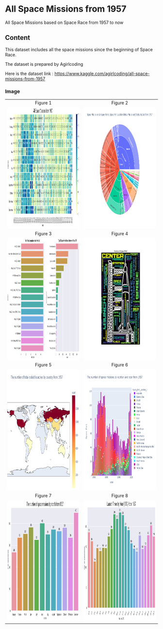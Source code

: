 # All Space Missions from 1957
All Space Missions based on Space Race from 1957 to now

## Content
This dataset includes all the space missions since the beginning of Space Race.

The dataset is prepared by Agirlcoding

Here is the dataset link : https://www.kaggle.com/agirlcoding/all-space-missions-from-1957

### Image

<table style="border: 0px;">
  <tr>
     <td align="center"> Figure 1 </td>
     <td align="center"> Figure 2 </td>
  </tr>
  <tr>
    <td><img width="600" height="400" src ="https://github.com/Rapter1990/Data-Visualization-Examples/blob/master/All%20Space%20Missions%20from%201957/images/image1.png"></td>
    <td><img width="600" height="400" src ="https://github.com/Rapter1990/Data-Visualization-Examples/blob/master/All%20Space%20Missions%20from%201957/images/image2.png"></td>
  </tr>
  <tr>
     <td align="center"> Figure 3 </td>
     <td align="center"> Figure 4 </td>
  </tr>
  <tr>
    <td><img width="600" height="400" src ="https://github.com/Rapter1990/Data-Visualization-Examples/blob/master/All%20Space%20Missions%20from%201957/images/image3.png"></td>
    <td><img width="600" height="400" src ="https://github.com/Rapter1990/Data-Visualization-Examples/blob/master/All%20Space%20Missions%20from%201957/images/image4.png"></td>
  </tr>
  <tr>
     <td align="center"> Figure 5 </td>
     <td align="center"> Figure 6 </td>
  </tr>
  <tr>
    <td><img width="600" height="400" src ="https://github.com/Rapter1990/Data-Visualization-Examples/blob/master/All%20Space%20Missions%20from%201957/images/image5.png"></td>
    <td><img width="600" height="400" src ="https://github.com/Rapter1990/Data-Visualization-Examples/blob/master/All%20Space%20Missions%20from%201957/images/image6.png"></td>
  </tr>
  <tr>
     <td align="center"> Figure 7 </td>
     <td align="center"> Figure 8 </td>
  </tr>
  <tr>
    <td><img width="600" height="400" src ="https://github.com/Rapter1990/Data-Visualization-Examples/blob/master/All%20Space%20Missions%20from%201957/images/image7.png"></td>
    <td><img width="600" height="400" src ="https://github.com/Rapter1990/Data-Visualization-Examples/blob/master/All%20Space%20Missions%20from%201957/images/image8.png"></td>
  </tr>
 </table>

